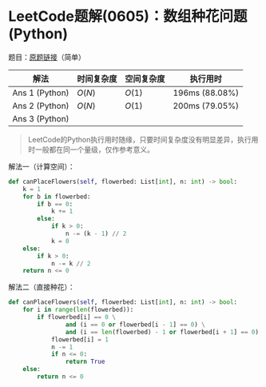 # LeetCode题解(0605)：数组种花问题(Python)

题目：[原题链接](https://leetcode-cn.com/problems/can-place-flowers/)（简单）

| 解法           | 时间复杂度 | 空间复杂度 | 执行用时       |
| -------------- | ---------- | ---------- | -------------- |
| Ans 1 (Python) | $O(N)$     | $O(1)$     | 196ms (88.08%) |
| Ans 2 (Python) | $O(N)$     | $O(1)$     | 200ms (79.05%) |
| Ans 3 (Python) |            |            |                |

>  LeetCode的Python执行用时随缘，只要时间复杂度没有明显差异，执行用时一般都在同一个量级，仅作参考意义。

解法一（计算空间）：

```python
def canPlaceFlowers(self, flowerbed: List[int], n: int) -> bool:
    k = 1
    for b in flowerbed:
        if b == 0:
            k += 1
        else:
            if k > 0:
                n -= (k - 1) // 2
            k = 0
    else:
        if k > 0:
            n -= k // 2
    return n <= 0
```

解法二（直接种花）：

```python
def canPlaceFlowers(self, flowerbed: List[int], n: int) -> bool:
    for i in range(len(flowerbed)):
        if flowerbed[i] == 0 \
                and (i == 0 or flowerbed[i - 1] == 0) \
                and (i == len(flowerbed) - 1 or flowerbed[i + 1] == 0):
            flowerbed[i] = 1
            n -= 1
            if n <= 0:
                return True
    else:
        return n <= 0
```
